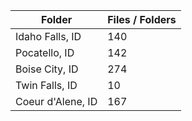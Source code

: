 | Folder            |   Files / Folders |
|-------------------|-------------------|
| Idaho Falls, ID   |               140 |
| Pocatello, ID     |               142 |
| Boise City, ID    |               274 |
| Twin Falls, ID    |                10 |
| Coeur d'Alene, ID |               167 |